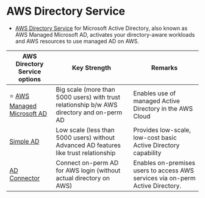 # AWS Directory Service
- [AWS Directory Service](https://aws.amazon.com/directoryservice/) for Microsoft Active Directory, also known as AWS Managed Microsoft AD, activates your directory-aware workloads and AWS resources to use managed AD on AWS.

| AWS Directory Service options                                                                                                  | Key Strength                                                                              | Remarks                                                                        |
|--------------------------------------------------------------------------------------------------------------------------------|-------------------------------------------------------------------------------------------|--------------------------------------------------------------------------------|
| :star: [AWS Managed Microsoft AD](https://docs.aws.amazon.com/directoryservice/latest/admin-guide/directory_microsoft_ad.html) | Big scale (more than 5000 users) with trust relationship b/w AWS directory and on-perm AD | Enables use of managed Active Directory in the AWS Cloud                       |
| [Simple AD](https://docs.aws.amazon.com/directoryservice/latest/admin-guide/directory_simple_ad.html)                          | Low scale (less than 5000 users) without Advanced AD features like trust relationship     | Provides low-scale, low-cost basic Active Directory capability                 |
| [AD Connector](https://docs.aws.amazon.com/directoryservice/latest/admin-guide/directory_ad_connector.html)                    | Connect on-perm AD for AWS login (without actual directory on AWS)                        | Enables on-premises users to access AWS services via on-perm Active Directory. |
